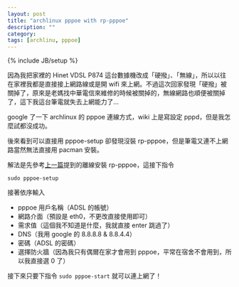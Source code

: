 ```yaml
---
layout: post
title: "archlinux pppoe with rp-pppoe"
description: ""
category: 
tags: [archlinu, pppoe]
---
```

{% include JB/setup %}

因為我把家裡的 Hinet VDSL P874 這台數據機改成「硬撥」、「無線」，所以以往在家裡我都是直接接上網路線或是開 wifi 來上網。不過這次回家發現「硬撥」被關掉了，原來是老媽找中華電信來維修的時候被關掉的，無線網路也順便被關掉了，這下我這台筆電就失去上網能力了…

google 了一下 archlinux 的 pppoe 連線方式，wiki 上是寫設定 pppd，但是我怎麼試都沒成功。

後來看到可以直接用 pppoe-setup 卻發現沒裝 rp-pppoe，但是筆電又連不上網路當然無法直接用 pacman 安裝。

解法是先參考[上一篇](http://blog.lazywei.com/2012/12/07/archlinux-offline-installation-of-packages/)提到的離線安裝 rp-pppoe，這接下指令

    sudo pppoe-setup

接著依序輸入

* pppoe 用戶名稱（ADSL 的帳號）
* 網路介面（預設是 eth0，不更改直接使用即可）
* 需求值（這個我不知道是什麼，我就直接 enter 跳過了）
* DNS（我用 google 的 8.8.8.8 & 8.8.4.4）
* 密碼（ADSL 的密碼）
* 選擇防火牆（因為我只有偶爾在家才會用到 pppoe，平常在宿舍不會用到，所以我直接選 0 了）

接下來只要下指令 `sudo pppoe-start` 就可以連上網了！

